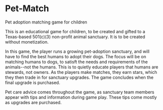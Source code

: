 # Pet-Match
Pet adoption matching game for children

This is an educational game for children, to be created and gifted to a Texas-based 501(c)(3) non-profit animal sanctuary. 
It is to be created without monetization.

In this game, the player runs a growing pet-adoption sanctuary, and will have to find the best humans to adopt their dogs. The focus will be on matching humans to dogs, to satisft the needs and requirements of the animals--not the humans. This is to quietly educate players that humans are stewards, not owners. As the players make matches, they earn stars, which they then trade in for sanctuary upgrades. The game concludes when the final upgrade is purchased.

Pet care advice comes throughout the game, as sanctuary team members appear with tips and information during game play. These tips come mostly as upgrades are purchased.
